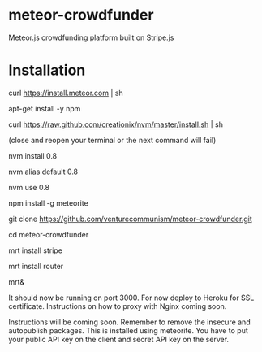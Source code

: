 meteor-crowdfunder
==================

Meteor.js crowdfunding platform built on Stripe.js

Installation
==================

curl https://install.meteor.com | sh

apt-get install -y npm

curl https://raw.github.com/creationix/nvm/master/install.sh | sh

(close and reopen your terminal or the next command will fail)

nvm install 0.8

nvm alias default 0.8

nvm use 0.8

npm install -g meteorite

git clone https://github.com/venturecommunism/meteor-crowdfunder.git

cd meteor-crowdfunder

mrt install stripe

mrt install router

mrt&

It should now be running on port 3000. For now deploy to Heroku for SSL certificate. Instructions on how to proxy with Nginx coming soon.

Instructions will be coming soon. Remember to remove the insecure and autopublish packages. This is installed using meteorite. You have to put your public API key on the client and secret API key on the server.
